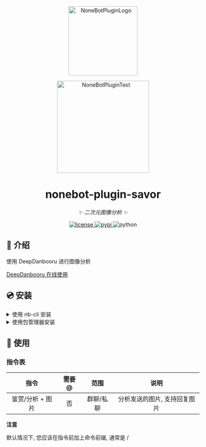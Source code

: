 <div align="center">
  <a href="https://v2.nonebot.dev/store"><img src="https://github.com/A-kirami/nonebot-plugin-template/blob/resources/nbp_logo.png" width="180" height="180" alt="NoneBotPluginLogo"></a>
  <br>
  <p><img src="https://github.com/A-kirami/nonebot-plugin-template/blob/resources/NoneBotPlugin.svg" width="240" alt="NoneBotPluginText"></p>
</div>

<div align="center">

# nonebot-plugin-savor

_✨ 二次元图像分析 ✨_


<a href="./LICENSE">
    <img src="https://img.shields.io/github/license/A-kirami/nonebot-plugin-savor.svg" alt="license">
</a>
<a href="https://pypi.python.org/pypi/nonebot-plugin-savor">
    <img src="https://img.shields.io/pypi/v/nonebot-plugin-savor.svg" alt="pypi">
</a>
<img src="https://img.shields.io/badge/python-3.8+-blue.svg" alt="python">

</div>


## 📖 介绍

使用 DeepDanbooru 进行图像分析

[DeepDanbooru 在线使用](https://huggingface.co/spaces/hysts/DeepDanbooru)

## 💿 安装

<details>
<summary>使用 nb-cli 安装</summary>
在 nonebot2 项目的根目录下打开命令行, 输入以下指令即可安装

    nb plugin install nonebot-plugin-savor

</details>

<details>
<summary>使用包管理器安装</summary>
在 nonebot2 项目的插件目录下, 打开命令行, 根据你使用的包管理器, 输入相应的安装命令

<details>
<summary>pip</summary>

    pip install nonebot-plugin-savor
</details>
<details>
<summary>pdm</summary>

    pdm add nonebot-plugin-savor
</details>
<details>
<summary>poetry</summary>

    poetry add nonebot-plugin-savor
</details>
<details>
<summary>conda</summary>

    conda install nonebot-plugin-savor
</details>

打开 nonebot2 项目的 `bot.py` 文件, 在其中写入

    nonebot.load_plugin('nonebot_plugin_savor')

</details>

## 🎉 使用
### 指令表
| 指令 | 需要@ | 范围 | 说明 |
|:-----:|:----:|:----:|:----:|
| 鉴赏/分析 + 图片 | 否 | 群聊/私聊 | 分析发送的图片, 支持回复图片 |

**注意**

默认情况下, 您应该在指令前加上命令前缀, 通常是 /